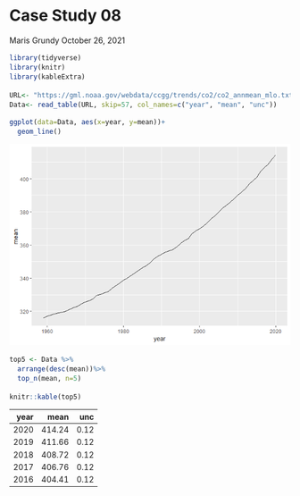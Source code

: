Case Study 08
================
Maris Grundy
October 26, 2021

``` r
library(tidyverse)
library(knitr)
library(kableExtra)

URL<- "https://gml.noaa.gov/webdata/ccgg/trends/co2/co2_annmean_mlo.txt"
Data<- read_table(URL, skip=57, col_names=c("year", "mean", "unc"))
```

``` r
ggplot(data=Data, aes(x=year, y=mean))+
  geom_line()
```

![](case_study_08_files/figure-gfm/unnamed-chunk-2-1.png)<!-- -->

``` r
top5 <- Data %>%
  arrange(desc(mean))%>%
  top_n(mean, n=5)

knitr::kable(top5)
```

<table>
<thead>
<tr>
<th style="text-align:right;">
year
</th>
<th style="text-align:right;">
mean
</th>
<th style="text-align:right;">
unc
</th>
</tr>
</thead>
<tbody>
<tr>
<td style="text-align:right;">
2020
</td>
<td style="text-align:right;">
414.24
</td>
<td style="text-align:right;">
0.12
</td>
</tr>
<tr>
<td style="text-align:right;">
2019
</td>
<td style="text-align:right;">
411.66
</td>
<td style="text-align:right;">
0.12
</td>
</tr>
<tr>
<td style="text-align:right;">
2018
</td>
<td style="text-align:right;">
408.72
</td>
<td style="text-align:right;">
0.12
</td>
</tr>
<tr>
<td style="text-align:right;">
2017
</td>
<td style="text-align:right;">
406.76
</td>
<td style="text-align:right;">
0.12
</td>
</tr>
<tr>
<td style="text-align:right;">
2016
</td>
<td style="text-align:right;">
404.41
</td>
<td style="text-align:right;">
0.12
</td>
</tr>
</tbody>
</table>
